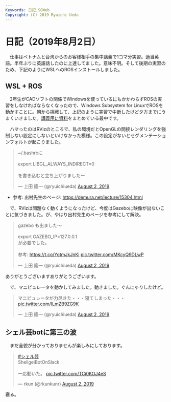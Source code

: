 ```yaml
---
Keywords: 日記,SGWeb
Copyright: (C) 2019 Ryuichi Ueda
---
```


# 日記（2019年8月2日）

　仕事はベトナムと台湾からのお客様相手の集中講義で1コマ分実習。適当英語。半年ぶりに英語話したのに上達してました。意味不明。そして後期の実習のため、下記のようにWSLへのROSインストールしました。

## WSL + ROS

　2年生がCADソフトの関係でWindowsを使っているにもかかわらずROSの実習をしなければならなくなったので、Windows Subsystem for LinuxでROSを動かすことに。朝から挑戦して、上記のように実習で中断したけど夕方までにうまくいきました。[講義用に資料](https://ryuichiueda.github.io/manipulator_practice_b3/lesson1.html#/1)をまとめている最中です。

　ハマったのはRVizのところで、私の環境だとOpenGLの間接レンダリングを強制しない設定にしないといけなかった模様。この設定がないとセグメンテーションフォルトが起こりました。

<blockquote class="twitter-tweet"><p lang="ja" dir="ltr">~/.bashrcに<br><br>export LIBGL_ALWAYS_INDIRECT=0<br><br>を書き込むと立ち上がりましたー</p>&mdash; 上田 隆一 (@ryuichiueda) <a href="https://twitter.com/ryuichiueda/status/1157174673295101952?ref_src=twsrc%5Etfw">August 2, 2019</a></blockquote> <script async src="https://platform.twitter.com/widgets.js" charset="utf-8"></script>

* 参考: 出村先生のページ: https://demura.net/lecture/15304.html

　で、RVizは問題なく動くようになったけど、今度はGazeboに映像が出ないことに気づきました。が、やはり出村先生のページを参考にして解決。

<blockquote class="twitter-tweet"><p lang="ja" dir="ltr">gazebo も出ました〜<br><br>export GAZEBO_IP=127.0.0.1<br>が必要でした。<br><br>参考: <a href="https://t.co/YotmJkJnKi">https://t.co/YotmJkJnKi</a> <a href="https://t.co/MKcyQ9DLwP">pic.twitter.com/MKcyQ9DLwP</a></p>&mdash; 上田 隆一 (@ryuichiueda) <a href="https://twitter.com/ryuichiueda/status/1157192348222156800?ref_src=twsrc%5Etfw">August 2, 2019</a></blockquote> <script async src="https://platform.twitter.com/widgets.js" charset="utf-8"></script>

ありがとうございますありがとうございます。

　で、マニピュレータを動かしてみました。動きました。ぐんにゃりしたけど。

<blockquote class="twitter-tweet"><p lang="ja" dir="ltr">マニピュレータが力尽きた・・・寝てしまった・・・ <a href="https://t.co/ILmZB9ZG9K">pic.twitter.com/ILmZB9ZG9K</a></p>&mdash; 上田 隆一 (@ryuichiueda) <a href="https://twitter.com/ryuichiueda/status/1157195258951680000?ref_src=twsrc%5Etfw">August 2, 2019</a></blockquote> <script async src="https://platform.twitter.com/widgets.js" charset="utf-8"></script>

## シェル芸botに第三の波

　まだ全貌が分かっておりませんが楽しみにしております。

<blockquote class="twitter-tweet" data-partner="tweetdeck"><p lang="ja" dir="ltr"><a href="https://twitter.com/hashtag/%E3%82%B7%E3%82%A7%E3%83%AB%E8%8A%B8?src=hash&amp;ref_src=twsrc%5Etfw">#シェル芸</a><br>ShellgeiBotOnSlack<br><br>一応動いた。 <a href="https://t.co/TCi0KOJ4eS">pic.twitter.com/TCi0KOJ4eS</a></p>&mdash; rkun (@rkunkunr) <a href="https://twitter.com/rkunkunr/status/1157260954565926914?ref_src=twsrc%5Etfw">August 2, 2019</a></blockquote>
<script async src="https://platform.twitter.com/widgets.js" charset="utf-8"></script>


寝る。
